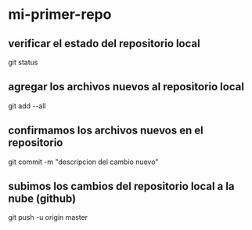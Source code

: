 # mi-primer-repo

## verificar el estado del repositorio local
git status
## agregar los archivos nuevos al repositorio local
git add --all
## confirmamos los archivos nuevos en el repositorio
git commit -m "descripcion del cambio nuevo"
## subimos los cambios del repositorio local a la nube (github)
git push -u origin master